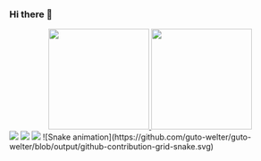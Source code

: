 ### Hi there 👋
<div align="center">
  <a href="https://github.com/guto-welter">
  <img height="180em" src="https://github-readme-stats.vercel.app/api?username=guto-welter&show_icons=true&theme=dracula&include_all_commits=true&count_private=true"/>
  <img height="180em" src="https://github-readme-stats.vercel.app/api/top-langs/?username=guto-welter&layout=compact&langs_count=7&theme=dracula"/>
</div>
  <div> 
  <a href="https://instagram.com/guto_welter" target="_blank"><img src="https://img.shields.io/badge/-Instagram-%23E4405F?style=for-the-badge&logo=instagram&logoColor=white" target="_blank"></a>
  <a href = "mailto:gustavowelter69@gmail.com"><img src="https://img.shields.io/badge/-Gmail-%23333?style=for-the-badge&logo=gmail&logoColor=white" target="_blank"></a>
  <a href="https://www.linkedin.com/in/gustavo-luis-welter-007093223" target="_blank"><img src="https://img.shields.io/badge/-LinkedIn-%230077B5?style=for-the-badge&logo=linkedin&logoColor=white" target="_blank"></a> 
![Snake animation](https://github.com/guto-welter/guto-welter/blob/output/github-contribution-grid-snake.svg)
